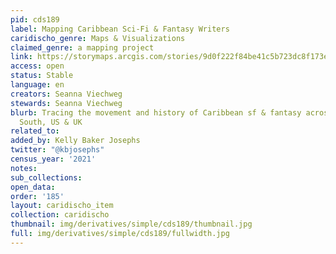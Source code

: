 ```yaml
---
pid: cds189
label: Mapping Caribbean Sci-Fi & Fantasy Writers
caridischo_genre: Maps & Visualizations
claimed_genre: a mapping project
link: https://storymaps.arcgis.com/stories/9d0f222f84be41c5b723dc8f173e5751
access: open
status: Stable
language: en
creators: Seanna Viechweg
stewards: Seanna Viechweg
blurb: Tracing the movement and history of Caribbean sf & fantasy across the Global
  South, US & UK
related_to:
added_by: Kelly Baker Josephs
twitter: "@kbjosephs"
census_year: '2021'
notes:
sub_collections:
open_data:
order: '185'
layout: caridischo_item
collection: caridischo
thumbnail: img/derivatives/simple/cds189/thumbnail.jpg
full: img/derivatives/simple/cds189/fullwidth.jpg
---
```

